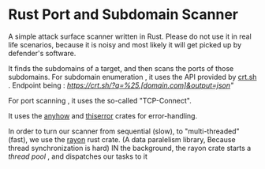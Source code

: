 # Rust Port and Subdomain Scanner
A simple attack surface scanner written in Rust. Please do not use it in real life scenarios, because it is noisy and most likely it will get picked up by defender's software.

It finds the subdomains of a target, and then scans the ports of those subdomains. For subdomain enumeration , it uses the API provided by [crt.sh](https://crt.sh/) . Endpoint being : *https://crt.sh/?q=%25.[domain.com]&output=json"*

For port scanning , it uses the so-called "TCP-Connect".

It uses the [anyhow](https://docs.rs/anyhow/latest/anyhow/) and [thiserror](https://docs.rs/thiserror/latest/thiserror/) crates for error-handling.

In order to turn our scanner from sequential (slow), to "multi-threaded" (fast), we use the [rayon](https://docs.rs/rayon/latest/rayon/) rust crate. (A data paralelism library, Because thread synchronization is hard)
IN the background, the rayon crate starts a *thread pool* , and dispatches our tasks to it


